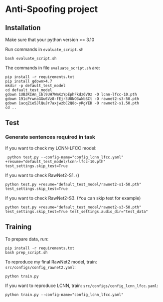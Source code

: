 # Anti-Spoofing project


## Installation

Make sure that your python version >= 3.10

Run commands in `evaluate_script.sh`
```shell 
bash evaluate_script.sh
```
The commands in file `evaluate_script.sh` are: 
```shell
pip install -r requirements.txt
pip install gdown>4.7
mkdir -p default_test_model
cd default_test_model
gdown 1UBJKIAn_ibl9UH7WmKzYpEphFkdz6V0z -O lcnn-lfcc-10.pth
gdown 191cPrwnaGGu6Vz8-fEjr3U8NO3wkbSCt -O rawnet2-s3-50.pth
gdown 1acqZie5JlQuJr7axjwzbC2Q8o-yRgYED -O rawnet2-s1.50.pth
cd ..
```

## Test

### Generate sentences required in task



If you want to check my LCNN-LFCC model: 
```shell
 python test.py --config-name="config_lcnn_lfcc.yaml" +resume="default_test_model/lcnn-lfcc-10.pth" test_settings.skip_test=True
```

If you want to check RawNet2-S1. ()
```shell
python test.py +resume="default_test_model/rawnet2-s1-50.pth" test_settings.skip_test=True
```

If you want to check RawNet2-S3. (You can skip test for example)
```shell
python test.py +resume="default_test_model/rawnet2-s3-50.pth" test_settings.skip_test=True test_settings.audio_dir="test_data"
```

## Training
To prepare data, run: 
```shell
pip install -r requirements.txt
bash prep_script.sh
```

To reproduce my final RawNet2 model, train: `src/configs/config_rawnet2.yaml`: 
```shell
python train.py
```
If you want to reproduce LCNN, train: `src/configs/config_lcnn_lfcc.yaml`:
```shell
python train.py --config-name="config_lcnn_lfcc.yaml"
```